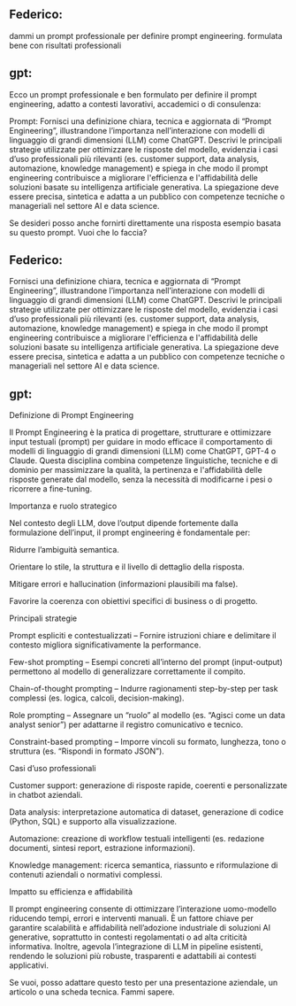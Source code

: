 ## Federico:
dammi un prompt professionale per definire prompt engineering. formulata bene con risultati professionali

## gpt:
Ecco un prompt professionale e ben formulato per definire il prompt engineering, adatto a contesti lavorativi, accademici o di consulenza:

Prompt:
Fornisci una definizione chiara, tecnica e aggiornata di “Prompt Engineering”, illustrandone l’importanza nell’interazione con modelli di linguaggio di grandi dimensioni (LLM) come ChatGPT. Descrivi le principali strategie utilizzate per ottimizzare le risposte del modello, evidenzia i casi d’uso professionali più rilevanti (es. customer support, data analysis, automazione, knowledge management) e spiega in che modo il prompt engineering contribuisce a migliorare l'efficienza e l'affidabilità delle soluzioni basate su intelligenza artificiale generativa. La spiegazione deve essere precisa, sintetica e adatta a un pubblico con competenze tecniche o manageriali nel settore AI e data science.

Se desideri posso anche fornirti direttamente una risposta esempio basata su questo prompt. Vuoi che lo faccia?

## Federico:
Fornisci una definizione chiara, tecnica e aggiornata di “Prompt Engineering”, illustrandone l’importanza nell’interazione con modelli di linguaggio di grandi dimensioni (LLM) come ChatGPT. Descrivi le principali strategie utilizzate per ottimizzare le risposte del modello, evidenzia i casi d’uso professionali più rilevanti (es. customer support, data analysis, automazione, knowledge management) e spiega in che modo il prompt engineering contribuisce a migliorare l'efficienza e l'affidabilità delle soluzioni basate su intelligenza artificiale generativa. La spiegazione deve essere precisa, sintetica e adatta a un pubblico con competenze tecniche o manageriali nel settore AI e data science.


## gpt:
Definizione di Prompt Engineering

Il Prompt Engineering è la pratica di progettare, strutturare e ottimizzare input testuali (prompt) per guidare in modo efficace il comportamento di modelli di linguaggio di grandi dimensioni (LLM) come ChatGPT, GPT-4 o Claude. Questa disciplina combina competenze linguistiche, tecniche e di dominio per massimizzare la qualità, la pertinenza e l'affidabilità delle risposte generate dal modello, senza la necessità di modificarne i pesi o ricorrere a fine-tuning.

Importanza e ruolo strategico

Nel contesto degli LLM, dove l’output dipende fortemente dalla formulazione dell’input, il prompt engineering è fondamentale per:

Ridurre l’ambiguità semantica.

Orientare lo stile, la struttura e il livello di dettaglio della risposta.

Mitigare errori e hallucination (informazioni plausibili ma false).

Favorire la coerenza con obiettivi specifici di business o di progetto.

Principali strategie

Prompt espliciti e contestualizzati – Fornire istruzioni chiare e delimitare il contesto migliora significativamente la performance.

Few-shot prompting – Esempi concreti all’interno del prompt (input-output) permettono al modello di generalizzare correttamente il compito.

Chain-of-thought prompting – Indurre ragionamenti step-by-step per task complessi (es. logica, calcoli, decision-making).

Role prompting – Assegnare un “ruolo” al modello (es. “Agisci come un data analyst senior”) per adattarne il registro comunicativo e tecnico.

Constraint-based prompting – Imporre vincoli su formato, lunghezza, tono o struttura (es. “Rispondi in formato JSON”).

Casi d’uso professionali

Customer support: generazione di risposte rapide, coerenti e personalizzate in chatbot aziendali.

Data analysis: interpretazione automatica di dataset, generazione di codice (Python, SQL) e supporto alla visualizzazione.

Automazione: creazione di workflow testuali intelligenti (es. redazione documenti, sintesi report, estrazione informazioni).

Knowledge management: ricerca semantica, riassunto e riformulazione di contenuti aziendali o normativi complessi.

Impatto su efficienza e affidabilità

Il prompt engineering consente di ottimizzare l’interazione uomo-modello riducendo tempi, errori e interventi manuali. È un fattore chiave per garantire scalabilità e affidabilità nell’adozione industriale di soluzioni AI generative, soprattutto in contesti regolamentati o ad alta criticità informativa. Inoltre, agevola l’integrazione di LLM in pipeline esistenti, rendendo le soluzioni più robuste, trasparenti e adattabili ai contesti applicativi.

Se vuoi, posso adattare questo testo per una presentazione aziendale, un articolo o una scheda tecnica. Fammi sapere.
